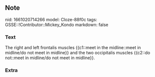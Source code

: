 ## Note
nid: 1661020714266
model: Cloze-88f0c
tags: GSSE::!Contributor::Mickey_Kondo
markdown: false

### Text
The right and left frontalis muscles {{c1::meet in the midline::meet in midline/do not meet in midline}} and the two occipitalis muscles {{c2::do not::meet in midline/do not meet in midline}}.

### Extra

